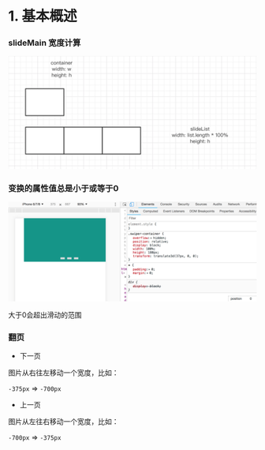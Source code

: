 # 1. 基本概述

### slideMain 宽度计算

![屏幕快照 2018-10-07 上午9.53.04](media/15388755728326/%E5%B1%8F%E5%B9%95%E5%BF%AB%E7%85%A7%202018-10-07%20%E4%B8%8A%E5%8D%889.53.04.png)


### 变换的属性值总是小于或等于0

![屏幕快照 2018-10-07 下午8.35.38](media/15388755728326/%E5%B1%8F%E5%B9%95%E5%BF%AB%E7%85%A7%202018-10-07%20%E4%B8%8B%E5%8D%888.35.38.png)

大于0会超出滑动的范围

### 翻页

* 下一页

图片从右往左移动一个宽度，比如：

`-375px` => `-700px`

* 上一页

图片从左往右移动一个宽度，比如：

`-700px` => `-375px`
